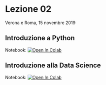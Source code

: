 # Lezione 02
Verona e Roma, 15 novembre 2019
## Introduzione a Python
Notebook: [![Open In Colab](https://colab.research.google.com/assets/colab-badge.svg)](https://colab.research.google.com/github/fmardero/MLcattolica/blob/master/lesson_02/intro_python.ipynb)
## Introduzione alla Data Science
Notebook: [![Open In Colab](https://colab.research.google.com/assets/colab-badge.svg)](https://colab.research.google.com/github/fmardero/MLcattolica/blob/master/lesson_02/chickweight.ipynb)
